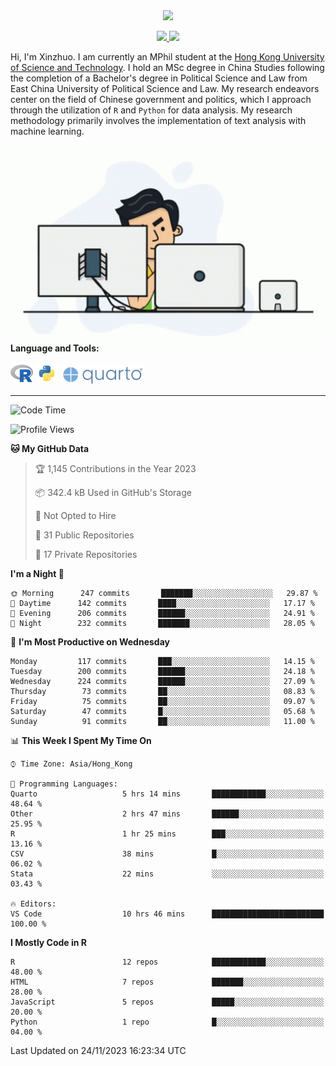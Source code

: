 <div align='center'>
<img src='https://readme-typing-svg.herokuapp.com?font=Lora&color=4d3900&center=true&lines=HKUST+Mphil+in+SOSC;Focus+on+China;Code+for+PoliSci'/>
</div>

<p align='center'>
 <a href
='https://www.linkedin.com/in/xinzhuo-huang-5161011ba/' target='_blank'>
        <img src='https://img.shields.io/badge/linkedin%20-%230077B5.svg?&style=for-the-badge&logo=linkedin&logoColor=white'/>
    </a>
 <a href='https://twitter.com/HsinchoH' target='_blank'>
        <img src='https://img.shields.io/badge/Twitter-1DA1F2?style=for-the-badge&logo=twitter&logoColor=white'/>
    </a>
    </p>
    
Hi, I'm Xinzhuo. I am currently an MPhil student at the [Hong Kong University of Science and Technology](https://sosc.hkust.edu.hk/node/613). I hold an MSc degree in China Studies following the completion of a Bachelor's degree in Political Science and Law from East China University of Political Science and Law. My research endeavors center on the field of Chinese government and politics, which I approach through the utilization of `R` and `Python` for data analysis. My research methodology primarily involves the implementation of text analysis with machine learning.




<img align='right' src="https://github.com/xinzhuohkust/xinzhuohkust/blob/main/programmer.gif" width="590">



**Language and Tools:**  

<code><img height="36" src="https://raw.githubusercontent.com/github/explore/80688e429a7d4ef2fca1e82350fe8e3517d3494d/topics/r/r.png"></code>
<code><img height="36" src="https://raw.githubusercontent.com/github/explore/80688e429a7d4ef2fca1e82350fe8e3517d3494d/topics/python/python.png"></code>
<code><img height="32" src="https://github.com/quarto-dev/quarto-r/blob/main/man/figures/quarto.png"></code>

---
<!--START_SECTION:waka-->
![Code Time](http://img.shields.io/badge/Code%20Time-1%2C153%20hrs%2028%20mins-blue)

![Profile Views](http://img.shields.io/badge/Profile%20Views-0-blue)

**🐱 My GitHub Data** 

> 🏆 1,145 Contributions in the Year 2023
 > 
> 📦 342.4 kB Used in GitHub's Storage 
 > 
> 🚫 Not Opted to Hire
 > 
> 📜 31 Public Repositories 
 > 
> 🔑 17 Private Repositories  
 > 
**I'm a Night 🦉** 

```text
🌞 Morning      247 commits       ███████░░░░░░░░░░░░░░░░░░   29.87 % 
🌆 Daytime      142 commits       ████░░░░░░░░░░░░░░░░░░░░░   17.17 % 
🌃 Evening      206 commits       ██████░░░░░░░░░░░░░░░░░░░   24.91 % 
🌙 Night        232 commits       ███████░░░░░░░░░░░░░░░░░░   28.05 % 

```
📅 **I'm Most Productive on Wednesday** 

```text
Monday         117 commits       ███░░░░░░░░░░░░░░░░░░░░░░   14.15 % 
Tuesday        200 commits       ██████░░░░░░░░░░░░░░░░░░░   24.18 % 
Wednesday      224 commits       ██████░░░░░░░░░░░░░░░░░░░   27.09 % 
Thursday        73 commits       ██░░░░░░░░░░░░░░░░░░░░░░░   08.83 % 
Friday          75 commits       ██░░░░░░░░░░░░░░░░░░░░░░░   09.07 % 
Saturday        47 commits       █░░░░░░░░░░░░░░░░░░░░░░░░   05.68 % 
Sunday          91 commits       ██░░░░░░░░░░░░░░░░░░░░░░░   11.00 % 

```


📊 **This Week I Spent My Time On** 

```text
⌚︎ Time Zone: Asia/Hong_Kong

💬 Programming Languages: 
Quarto                   5 hrs 14 mins       ████████████░░░░░░░░░░░░░   48.64 % 
Other                    2 hrs 47 mins       ██████░░░░░░░░░░░░░░░░░░░   25.95 % 
R                        1 hr 25 mins        ███░░░░░░░░░░░░░░░░░░░░░░   13.16 % 
CSV                      38 mins             █░░░░░░░░░░░░░░░░░░░░░░░░   06.02 % 
Stata                    22 mins             ░░░░░░░░░░░░░░░░░░░░░░░░░   03.43 % 

🔥 Editors: 
VS Code                  10 hrs 46 mins      █████████████████████████   100.00 % 

```

**I Mostly Code in R** 

```text
R                        12 repos            ████████████░░░░░░░░░░░░░   48.00 % 
HTML                     7 repos             ███████░░░░░░░░░░░░░░░░░░   28.00 % 
JavaScript               5 repos             █████░░░░░░░░░░░░░░░░░░░░   20.00 % 
Python                   1 repo              █░░░░░░░░░░░░░░░░░░░░░░░░   04.00 % 

```



 Last Updated on 24/11/2023 16:23:34 UTC
<!--END_SECTION:waka-->
    
    
    
    
    
    
    
    
